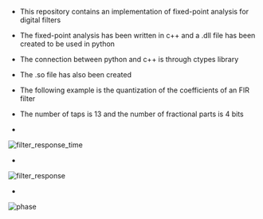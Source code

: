 - This repository contains an implementation of fixed-point analysis for digital filters
 - The fixed-point analysis has been written in c++ and a .dll file has been created to be used in python
 - The connection between python and c++ is through ctypes library
 - The .so file has also been created
 - The following example is the quantization of the coefficients of an FIR filter
 - The number of taps is 13 and the number of fractional parts is 4 bits

 -   

![filter_response_time](https://github.com/Shahrokh-Hamidi/Fixed-Point-Analysis/assets/156338354/580d3747-39fb-43d2-8c3b-56b95f1de756)

-

![filter_response](https://github.com/Shahrokh-Hamidi/Fixed-Point-Analysis/assets/156338354/a12eae0c-8924-4e4c-914c-247670398acd)

-

![phase](https://github.com/Shahrokh-Hamidi/Fixed-Point-Analysis/assets/156338354/44f45799-ac0c-452d-8447-fc02ce787a78)
